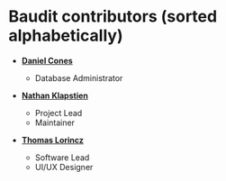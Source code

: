 Baudit contributors (sorted alphabetically)
============================================

*   **[Daniel Cones](https://github.com/dcones)**
    
    *   Database Administrator

*   **[Nathan Klapstien](https://github.com/nklapste)**

    *   Project Lead
    *   Maintainer

*   **[Thomas Lorincz](https://github.com/thomaslorincz)**

    *   Software Lead
    *   UI/UX Designer